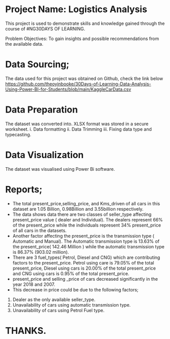 # Project Name: Logistics Analysis

This project is used to demonstrate skills and knowledge gained through the course of #NG30DAYS OF LEARNING.

Problem Objectives:
To gain insights and possible recommendations from the available data.

# Data Sourcing;
The data used for this project was obtained on Github, check the link below 
https://github.com/theoyinbooke/30Days-of-Learning-Data-Analysis-Using-Power-BI-for-Students/blob/main/KaggleCarData.csv

# Data Preparation
The dataset was converted into. XLSX format was stored in a secure worksheet.
i. Data formatting
ii. Data Trimming
iii. Fixing data type and typecasting.

# Data Visualization
The dataset was visualised using Power Bi software.

# Reports;
* The total present_price,selling_price, and Kms_driven  of all cars in this dataset are 1.05 Billion, 0.98Billion and 3.55billion respectively.
*  The data shows data there are two classes of seller_type affecting present_price value ( dealer and Individual). The dealers represent 66% of the present_price while the individuals represent 34% present_price of all cars in the datasets.
* Another factor affecting the present_price is the transmission type ( Automatic and Manual).  The Automatic transmission type is 13.63% of the present_price( 142.46 Million )  while the automatic transmission type is 86.37% (903.02 million).
* There are 3 fuel_types( Petrol, Diesel and CNG) which are contributing factors to the present_price.  Petrol using care is 79.05% of the total present_price, Diesel using cars is 20.00% of the total present_price and CNG using cars is 0.95% of the total present_price.
*  present_price and selling _price of cars decreased significantly in the year 2018 and 2007.
* This decrease in price could be due to the following factors;
1. Dealer as the only available seller_type.
2. Unavailability of cars using automatic transmission type.
3. Unavailability of cars using Petrol Fuel type.

# THANKS.
